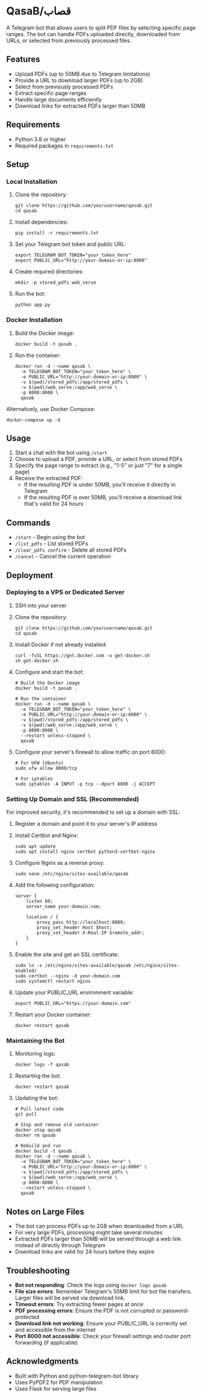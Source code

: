 # QasaB/قصاب
A Telegram bot that allows users to split PDF files by selecting specific page ranges. The bot can handle PDFs uploaded directly, downloaded from URLs, or selected from previously processed files.

## Features
- Upload PDFs (up to 50MB due to Telegram limitations)
- Provide a URL to download larger PDFs (up to 2GB)
- Select from previously processed PDFs
- Extract specific page ranges
- Handle large documents efficiently
- Download links for extracted PDFs larger than 50MB

## Requirements
- Python 3.8 or higher
- Required packages in `requirements.txt`

## Setup

### Local Installation
1. Clone the repository:
   ```
   git clone https://github.com/yourusername/qasab.git
   cd qasab
   ```

2. Install dependencies:
   ```
   pip install -r requirements.txt
   ```

3. Set your Telegram bot token and public URL:
   ```
   export TELEGRAM_BOT_TOKEN="your_token_here"
   export PUBLIC_URL="http://your-domain-or-ip:8000"
   ```

4. Create required directories:
   ```
   mkdir -p stored_pdfs web_serve
   ```

5. Run the bot:
   ```
   python app.py
   ```

### Docker Installation

1. Build the Docker image:
   ```
   docker build -t qasab .
   ```

2. Run the container:
   ```
   docker run -d --name qasab \
     -e TELEGRAM_BOT_TOKEN="your_token_here" \
     -e PUBLIC_URL="http://your-domain-or-ip:8000" \
     -v $(pwd)/stored_pdfs:/app/stored_pdfs \
     -v $(pwd)/web_serve:/app/web_serve \
     -p 8000:8000 \
     qasab
   ```

Alternatively, use Docker Compose:
```
docker-compose up -d
```

## Usage

1. Start a chat with the bot using `/start`
2. Choose to upload a PDF, provide a URL, or select from stored PDFs
3. Specify the page range to extract (e.g., "1-5" or just "7" for a single page)
4. Receive the extracted PDF:
   - If the resulting PDF is under 50MB, you'll receive it directly in Telegram
   - If the resulting PDF is over 50MB, you'll receive a download link that's valid for 24 hours

## Commands

- `/start` - Begin using the bot
- `/list_pdfs` - List stored PDFs
- `/clear_pdfs confirm` - Delete all stored PDFs
- `/cancel` - Cancel the current operation

## Deployment

### Deploying to a VPS or Dedicated Server

1. SSH into your server
2. Clone the repository:
   ```
   git clone https://github.com/yourusername/qasab.git
   cd qasab
   ```
3. Install Docker if not already installed:
   ```
   curl -fsSL https://get.docker.com -o get-docker.sh
   sh get-docker.sh
   ```
4. Configure and start the bot:
   ```
   # Build the Docker image
   docker build -t qasab .
   
   # Run the container
   docker run -d --name qasab \
     -e TELEGRAM_BOT_TOKEN="your_token_here" \
     -e PUBLIC_URL="http://your-domain-or-ip:8000" \
     -v $(pwd)/stored_pdfs:/app/stored_pdfs \
     -v $(pwd)/web_serve:/app/web_serve \
     -p 8000:8000 \
     --restart unless-stopped \
     qasab
   ```

5. Configure your server's firewall to allow traffic on port 8000:
   ```
   # For UFW (Ubuntu)
   sudo ufw allow 8000/tcp
   
   # For iptables
   sudo iptables -A INPUT -p tcp --dport 8000 -j ACCEPT
   ```

### Setting Up Domain and SSL (Recommended)

For improved security, it's recommended to set up a domain with SSL:

1. Register a domain and point it to your server's IP address

2. Install Certbot and Nginx:
   ```
   sudo apt update
   sudo apt install nginx certbot python3-certbot-nginx
   ```

3. Configure Nginx as a reverse proxy:
   ```
   sudo nano /etc/nginx/sites-available/qasab
   ```

4. Add the following configuration:
   ```
   server {
       listen 80;
       server_name your-domain.com;
       
       location / {
           proxy_pass http://localhost:8000;
           proxy_set_header Host $host;
           proxy_set_header X-Real-IP $remote_addr;
       }
   }
   ```

5. Enable the site and get an SSL certificate:
   ```
   sudo ln -s /etc/nginx/sites-available/qasab /etc/nginx/sites-enabled/
   sudo certbot --nginx -d your-domain.com
   sudo systemctl restart nginx
   ```

6. Update your PUBLIC_URL environment variable:
   ```
   export PUBLIC_URL="https://your-domain.com"
   ```

7. Restart your Docker container:
   ```
   docker restart qasab
   ```

### Maintaining the Bot

1. Monitoring logs:
   ```
   docker logs -f qasab
   ```

2. Restarting the bot:
   ```
   docker restart qasab
   ```

3. Updating the bot:
   ```
   # Pull latest code
   git pull
   
   # Stop and remove old container
   docker stop qasab
   docker rm qasab
   
   # Rebuild and run
   docker build -t qasab .
   docker run -d --name qasab \
     -e TELEGRAM_BOT_TOKEN="your_token_here" \
     -e PUBLIC_URL="http://your-domain-or-ip:8000" \
     -v $(pwd)/stored_pdfs:/app/stored_pdfs \
     -v $(pwd)/web_serve:/app/web_serve \
     -p 8000:8000 \
     --restart unless-stopped \
     qasab
   ```

## Notes on Large Files

- The bot can process PDFs up to 2GB when downloaded from a URL
- For very large PDFs, processing might take several minutes
- Extracted PDFs larger than 50MB will be served through a web link instead of directly through Telegram
- Download links are valid for 24 hours before they expire

## Troubleshooting

- **Bot not responding**: Check the logs using `docker logs qasab`
- **File size errors**: Remember Telegram's 50MB limit for bot file transfers. Larger files will be served via download link.
- **Timeout errors**: Try extracting fewer pages at once
- **PDF processing errors**: Ensure the PDF is not corrupted or password-protected
- **Download link not working**: Ensure your PUBLIC_URL is correctly set and accessible from the internet
- **Port 8000 not accessible**: Check your firewall settings and router port forwarding (if applicable)

## Acknowledgments

- Built with Python and python-telegram-bot library
- Uses PyPDF2 for PDF manipulation
- Uses Flask for serving large files